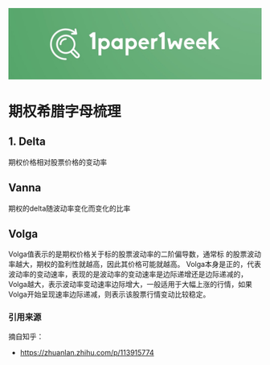 ![1paper1week](../../docs/1paper1week-git.jpg)

# 期权希腊字母梳理


## 1. Delta
期权价格相对股票价格的变动率




## Vanna
期权的delta随波动率变化而变化的比率

## Volga
Volga值表示的是期权价格关于标的股票波动率的二阶偏导数，通常标 的股票波动率越大，期权的盈利性就越高，因此其价格可能就越高。 Volga本身是正的，代表波动率的变动速率，表现的是波动率的变动速率是边际递增还是边际递减的，Volga越大，表示波动率变动速率边际增大，一般适用于大幅上涨的行情，如果Volga开始呈现速率边际递减，则表示该股票行情变动比较稳定。








### 引用来源
摘自知乎：
+ https://zhuanlan.zhihu.com/p/113915774